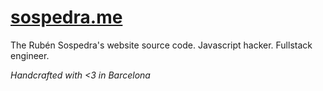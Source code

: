[sospedra.me](https://sospedra.me)
==================================

The Rubén Sospedra's website source code.
Javascript hacker.
Fullstack engineer.

*Handcrafted with <3 in Barcelona*
